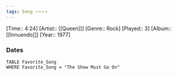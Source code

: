 ```yaml
---
tags: Song ⭐⭐⭐⭐ 
---
```

[Time:: 4:24]
[Artist:: [[Queen]]]
[Genre:: Rock]
[Played:: 3]
[Album:: [[Innuendo]]]
[Year:: 1977]
### Dates
````dataview
TABLE Favorite_Song
WHERE Favorite_Song = "The Show Must Go On"
````